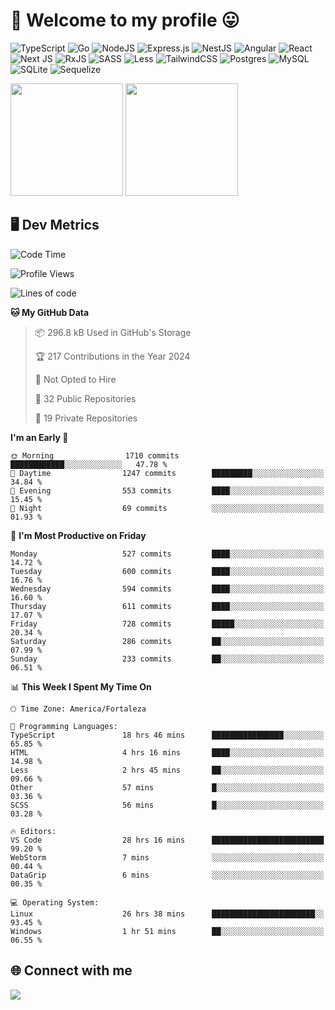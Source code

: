 # 🎉 Welcome to my profile 😛

![TypeScript](https://img.shields.io/badge/typescript-%23007ACC.svg?style=for-the-badge&logo=typescript&logoColor=white)
![Go](https://img.shields.io/badge/go-%2300ADD8.svg?style=for-the-badge&logo=go&logoColor=white)
![NodeJS](https://img.shields.io/badge/node.js-6DA55F?style=for-the-badge&logo=node.js&logoColor=white)
![Express.js](https://img.shields.io/badge/express.js-%23404d59.svg?style=for-the-badge&logo=express&logoColor=%2361DAFB)
![NestJS](https://img.shields.io/badge/nestjs-%23E0234E.svg?style=for-the-badge&logo=nestjs&logoColor=white)
![Angular](https://img.shields.io/badge/angular-%23DD0031.svg?style=for-the-badge&logo=angular&logoColor=white)
![React](https://img.shields.io/badge/react-%2320232a.svg?style=for-the-badge&logo=react&logoColor=%2361DAFB)
![Next JS](https://img.shields.io/badge/Next-black?style=for-the-badge&logo=next.js&logoColor=white)
![RxJS](https://img.shields.io/badge/rxjs-%23B7178C.svg?style=for-the-badge&logo=reactivex&logoColor=white)
![SASS](https://img.shields.io/badge/SASS-hotpink.svg?style=for-the-badge&logo=SASS&logoColor=white)
![Less](https://img.shields.io/badge/less-2B4C80?style=for-the-badge&logo=less&logoColor=white)
![TailwindCSS](https://img.shields.io/badge/tailwindcss-%2338B2AC.svg?style=for-the-badge&logo=tailwind-css&logoColor=white)
![Postgres](https://img.shields.io/badge/postgres-%23316192.svg?style=for-the-badge&logo=postgresql&logoColor=white)
![MySQL](https://img.shields.io/badge/mysql-4479A1.svg?style=for-the-badge&logo=mysql&logoColor=white)
![SQLite](https://img.shields.io/badge/sqlite-%2307405e.svg?style=for-the-badge&logo=sqlite&logoColor=white)
![Sequelize](https://img.shields.io/badge/Sequelize-52B0E7?style=for-the-badge&logo=Sequelize&logoColor=white)

<div>
  <img height="180em" src="https://github-readme-stats.vercel.app/api?username=VinicciusSantos&include_all_commits=true&count_private=true&theme=github_dark"/>
  <img height="180em" src="https://github-readme-stats.vercel.app/api/top-langs/?username=VinicciusSantos&langs_count=6&layout=compact&include_all_commits=true&count_private=true&theme=github_dark"/>
</div>

## 🖥️ Dev Metrics

<!--START_SECTION:waka-->
![Code Time](http://img.shields.io/badge/Code%20Time-1%2C796%20hrs%2016%20mins-blue)

![Profile Views](http://img.shields.io/badge/Profile%20Views-126-blue)

![Lines of code](https://img.shields.io/badge/From%20Hello%20World%20I%27ve%20Written-5.4%20million%20lines%20of%20code-blue)

**🐱 My GitHub Data** 

> 📦 296.8 kB Used in GitHub's Storage 
 > 
> 🏆 217 Contributions in the Year 2024
 > 
> 🚫 Not Opted to Hire
 > 
> 📜 32 Public Repositories 
 > 
> 🔑 19 Private Repositories 
 > 
**I'm an Early 🐤** 

```text
🌞 Morning                1710 commits        ████████████░░░░░░░░░░░░░   47.78 % 
🌆 Daytime                1247 commits        █████████░░░░░░░░░░░░░░░░   34.84 % 
🌃 Evening                553 commits         ████░░░░░░░░░░░░░░░░░░░░░   15.45 % 
🌙 Night                  69 commits          ░░░░░░░░░░░░░░░░░░░░░░░░░   01.93 % 
```
📅 **I'm Most Productive on Friday** 

```text
Monday                   527 commits         ████░░░░░░░░░░░░░░░░░░░░░   14.72 % 
Tuesday                  600 commits         ████░░░░░░░░░░░░░░░░░░░░░   16.76 % 
Wednesday                594 commits         ████░░░░░░░░░░░░░░░░░░░░░   16.60 % 
Thursday                 611 commits         ████░░░░░░░░░░░░░░░░░░░░░   17.07 % 
Friday                   728 commits         █████░░░░░░░░░░░░░░░░░░░░   20.34 % 
Saturday                 286 commits         ██░░░░░░░░░░░░░░░░░░░░░░░   07.99 % 
Sunday                   233 commits         ██░░░░░░░░░░░░░░░░░░░░░░░   06.51 % 
```


📊 **This Week I Spent My Time On** 

```text
🕑︎ Time Zone: America/Fortaleza

💬 Programming Languages: 
TypeScript               18 hrs 46 mins      ████████████████░░░░░░░░░   65.85 % 
HTML                     4 hrs 16 mins       ████░░░░░░░░░░░░░░░░░░░░░   14.98 % 
Less                     2 hrs 45 mins       ██░░░░░░░░░░░░░░░░░░░░░░░   09.66 % 
Other                    57 mins             █░░░░░░░░░░░░░░░░░░░░░░░░   03.36 % 
SCSS                     56 mins             █░░░░░░░░░░░░░░░░░░░░░░░░   03.28 % 

🔥 Editors: 
VS Code                  28 hrs 16 mins      █████████████████████████   99.20 % 
WebStorm                 7 mins              ░░░░░░░░░░░░░░░░░░░░░░░░░   00.44 % 
DataGrip                 6 mins              ░░░░░░░░░░░░░░░░░░░░░░░░░   00.35 % 

💻 Operating System: 
Linux                    26 hrs 38 mins      ███████████████████████░░   93.45 % 
Windows                  1 hr 51 mins        ██░░░░░░░░░░░░░░░░░░░░░░░   06.55 % 
```


<!--END_SECTION:waka-->

## 🌐 Connect with me

<a href="https://www.linkedin.com/in/vinicius-guedes-b817aa223/"><img src="https://img.shields.io/badge/LinkedIn-0077B5?style=for-the-badge&logo=linkedin&logoColor=white"/></a>

